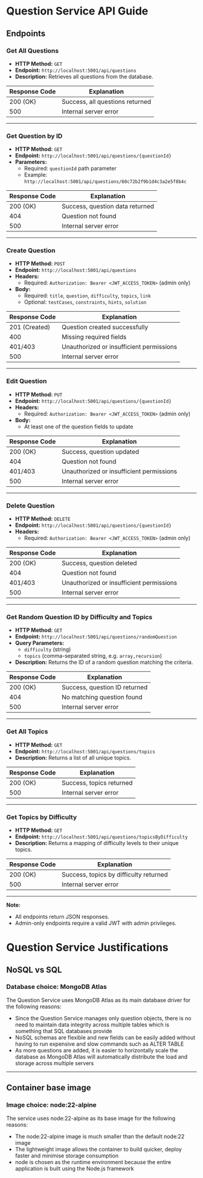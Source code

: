 # Question Service API Guide

## Endpoints

### Get All Questions

- **HTTP Method:** `GET`
- **Endpoint:** `http://localhost:5001/api/questions`
- **Description:** Retrieves all questions from the database.

| Response Code | Explanation                                 |
|--------------|---------------------------------------------|
| 200 (OK)     | Success, all questions returned              |
| 500          | Internal server error                        |

---

### Get Question by ID

- **HTTP Method:** `GET`
- **Endpoint:** `http://localhost:5001/api/questions/{questionId}`
- **Parameters:**
	- Required: `questionId` path parameter
	- Example: `http://localhost:5001/api/questions/60c72b2f9b1d4c3a2e5f8b4c`

| Response Code | Explanation                                 |
|--------------|---------------------------------------------|
| 200 (OK)     | Success, question data returned              |
| 404          | Question not found                           |
| 500          | Internal server error                        |

---

### Create Question

- **HTTP Method:** `POST`
- **Endpoint:** `http://localhost:5001/api/questions`
- **Headers:**
	- Required: `Authorization: Bearer <JWT_ACCESS_TOKEN>` (admin only)
- **Body:**
	- Required: `title`, `question`, `difficulty`, `topics`, `link`
	- Optional: `testCases`, `constraints`, `hints`, `solution`

| Response Code | Explanation                                 |
|--------------|---------------------------------------------|
| 201 (Created)| Question created successfully                |
| 400          | Missing required fields                      |
| 401/403      | Unauthorized or insufficient permissions     |
| 500          | Internal server error                        |

---

### Edit Question

- **HTTP Method:** `PUT`
- **Endpoint:** `http://localhost:5001/api/questions/{questionId}`
- **Headers:**
	- Required: `Authorization: Bearer <JWT_ACCESS_TOKEN>` (admin only)
- **Body:**
	- At least one of the question fields to update

| Response Code | Explanation                                 |
|--------------|---------------------------------------------|
| 200 (OK)     | Success, question updated                    |
| 404          | Question not found                           |
| 401/403      | Unauthorized or insufficient permissions     |
| 500          | Internal server error                        |

---

### Delete Question

- **HTTP Method:** `DELETE`
- **Endpoint:** `http://localhost:5001/api/questions/{questionId}`
- **Headers:**
	- Required: `Authorization: Bearer <JWT_ACCESS_TOKEN>` (admin only)

| Response Code | Explanation                                 |
|--------------|---------------------------------------------|
| 200 (OK)     | Success, question deleted                    |
| 404          | Question not found                           |
| 401/403      | Unauthorized or insufficient permissions     |
| 500          | Internal server error                        |

---

### Get Random Question ID by Difficulty and Topics

- **HTTP Method:** `GET`
- **Endpoint:** `http://localhost:5001/api/questions/randomQuestion`
- **Query Parameters:**
	- `difficulty` (string)
	- `topics` (comma-separated string, e.g. `array,recursion`)
- **Description:** Returns the ID of a random question matching the criteria.

| Response Code | Explanation                                 |
|--------------|---------------------------------------------|
| 200 (OK)     | Success, question ID returned                |
| 404          | No matching question found                   |
| 500          | Internal server error                        |

---

### Get All Topics

- **HTTP Method:** `GET`
- **Endpoint:** `http://localhost:5001/api/questions/topics`
- **Description:** Returns a list of all unique topics.

| Response Code | Explanation                                 |
|--------------|---------------------------------------------|
| 200 (OK)     | Success, topics returned                     |
| 500          | Internal server error                        |

---

### Get Topics by Difficulty

- **HTTP Method:** `GET`
- **Endpoint:** `http://localhost:5001/api/questions/topicsByDifficulty`
- **Description:** Returns a mapping of difficulty levels to their unique topics.

| Response Code | Explanation                                 |
|--------------|---------------------------------------------|
| 200 (OK)     | Success, topics by difficulty returned       |
| 500          | Internal server error                        |

---

**Note:**
- All endpoints return JSON responses.
- Admin-only endpoints require a valid JWT with admin privileges.


# Question Service Justifications

## NoSQL vs SQL

### Database choice: MongoDB Atlas

The Question Service uses MongoDB Atlas as its main database driver for the following reasons:
- Since the Question Service manages only question objects, there is no need to maintain data integrity across multiple tables which is something that SQL databases provide
- NoSQL schemas are flexible and new fields can be easily added without having to run expensive and slow commands such as ALTER TABLE
- As more questions are added, it is easier to horizontally scale the database as MongoDB Atlas will automatically distribute the load and storage across multiple servers

---

## Container base image

### Image choice: node:22-alpine

The service uses node:22-alpine as its base image for the following reasons:
- The node:22-alpine image is much smaller than the default node:22 image
- The lightweight image allows the container to build quicker, deploy faster and minimise storage consumption
- node is chosen as the runtime environment because the entire application is built using the Node.js framework